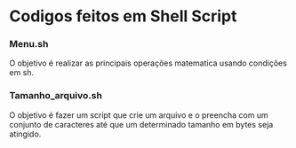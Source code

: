 # Codigos feitos em Shell Script

### Menu.sh
O objetivo é realizar as principais operações matematica usando condições em sh.

### Tamanho_arquivo.sh
O objetivo é fazer um script que crie um arquivo e o preencha com um conjunto de
caracteres até que um determinado tamanho em bytes seja atingido.
